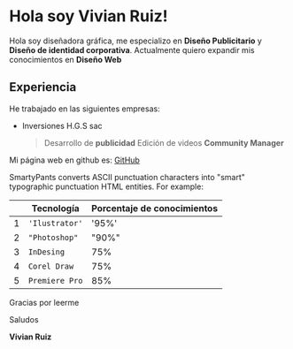 # Hola soy Vivian Ruiz!

Hola soy diseñadora gráfica, me especializo en **Diseño Publicitario** y **Diseño de identidad corporativa**. Actualmente quiero expandir mis conocimientos en **Diseño Web**

## Experiencia

He trabajado en las siguientes empresas:

- Inversiones H.G.S sac
  >Desarrollo de **publicidad**
  >Edición de videos
  >**Community Manager**
  
Mi página web en github es: [GitHub](vivianrc08.github.io)

SmartyPants converts ASCII punctuation characters into "smart" typographic punctuation HTML entities. For example:

|                |Tecnología                          |Porcentaje de conocimientos                          |
|----------------|-------------------------------|-----------------------------|
|1|`'Ilustrator'`            |'95%'            |
|2         |`"Photoshop"`            |"90%"            |
|3         |`InDesing`|75%|
|4         |  `Corel Draw`  | 75%|
|5         | `Premiere Pro`  | 85%

Gracias por leerme

Saludos

**Vivian Ruiz**